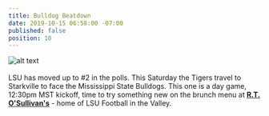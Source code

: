 ```yaml
---
title: Bulldog Beatdown
date: 2019-10-15 06:58:00 -07:00
published: false
position: 10
---
```


![alt text](https://lsu-phoenix-alumni.github.io/assets/img/MissStateWatchParty.png)  
<br>
LSU has moved up to #2 in the polls. This Saturday the Tigers travel to Starkville to face the Mississippi State Bulldogs. This one is a day game, 12:30pm MST kickoff, time to try something new on the brunch menu at **[R.T. O'Sullivan's][1]** - home of LSU Football in the Valley.  
<br>

[1]: https://scottsdale.rtosullivans.com/ "RTO Scottsdale website"